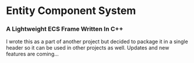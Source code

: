 # Entity Component System
### A Lightweight ECS Frame Written In C++

I wrote this as a part of another project but decided to package it in a single header so it can be used in other projects as well.
Updates and new features are coming...
